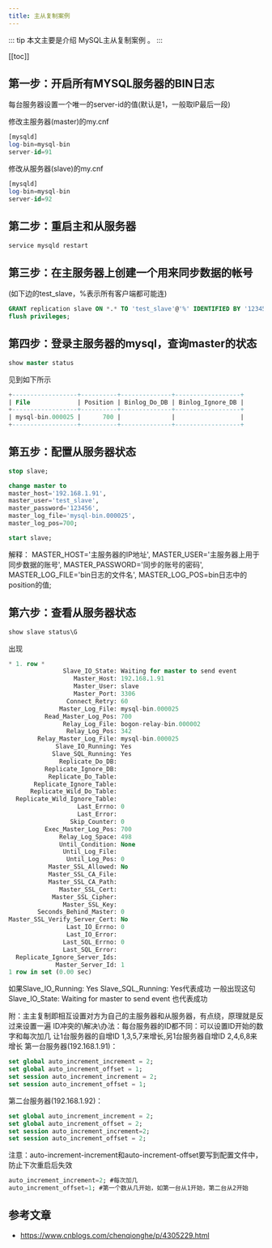 ```yaml
---
title: 主从复制案例
---
```


::: tip
本文主要是介绍 MySQL主从复制案例 。
:::

[[toc]]

## 第一步：开启所有MYSQL服务器的BIN日志
每台服务器设置一个唯一的server-id的值(默认是1，一般取IP最后一段)

修改主服务器(master)的my.cnf

``` sql
[mysqld]
log-bin=mysql-bin
server-id=91
```

修改从服务器(slave)的my.cnf

``` sql
[mysqld]
log-bin=mysql-bin
server-id=92
```

## 第二步：重启主和从服务器

``` sql
service mysqld restart
```

## 第三步：在主服务器上创建一个用来同步数据的帐号

(如下边的test_slave，%表示所有客户端都可能连)

``` sql
GRANT replication slave ON *.* TO 'test_slave'@'%' IDENTIFIED BY '123456';
flush privileges;
```

## 第四步：登录主服务器的mysql，查询master的状态

``` sql
show master status
```

见到如下所示

``` sql
+------------------+----------+--------------+------------------+
| File             | Position | Binlog_Do_DB | Binlog_Ignore_DB |
+------------------+----------+--------------+------------------+
| mysql-bin.000025 |      700 |              |                  | 
+------------------+----------+--------------+------------------+
```

## 第五步：配置从服务器状态



``` sql
stop slave;

change master to
master_host='192.168.1.91',
master_user='test_slave',
master_password='123456',
master_log_file='mysql-bin.000025',
master_log_pos=700;

start slave;
```



解释：
MASTER_HOST='主服务器的IP地址',
MASTER_USER='主服务器上用于同步数据的账号',
MASTER_PASSWORD='同步的账号的密码',
MASTER_LOG_FILE='bin日志的文件名',
MASTER_LOG_POS=bin日志中的position的值;

## 第六步：查看从服务器状态

``` sql
show slave status\G
```

出现



``` sql
* 1. row *
               Slave_IO_State: Waiting for master to send event
                  Master_Host: 192.168.1.91
                  Master_User: slave
                  Master_Port: 3306
                Connect_Retry: 60
              Master_Log_File: mysql-bin.000025
          Read_Master_Log_Pos: 700
               Relay_Log_File: bogon-relay-bin.000002
                Relay_Log_Pos: 342
        Relay_Master_Log_File: mysql-bin.000025
             Slave_IO_Running: Yes
            Slave_SQL_Running: Yes
              Replicate_Do_DB: 
          Replicate_Ignore_DB: 
           Replicate_Do_Table: 
       Replicate_Ignore_Table: 
      Replicate_Wild_Do_Table: 
  Replicate_Wild_Ignore_Table: 
                   Last_Errno: 0
                   Last_Error: 
                 Skip_Counter: 0
          Exec_Master_Log_Pos: 700
              Relay_Log_Space: 498
              Until_Condition: None
               Until_Log_File: 
                Until_Log_Pos: 0
           Master_SSL_Allowed: No
           Master_SSL_CA_File: 
           Master_SSL_CA_Path: 
              Master_SSL_Cert: 
            Master_SSL_Cipher: 
               Master_SSL_Key: 
        Seconds_Behind_Master: 0
Master_SSL_Verify_Server_Cert: No
                Last_IO_Errno: 0
                Last_IO_Error: 
               Last_SQL_Errno: 0
               Last_SQL_Error: 
  Replicate_Ignore_Server_Ids: 
             Master_Server_Id: 1
1 row in set (0.00 sec)
```



如果Slave_IO_Running: Yes Slave_SQL_Running: Yes代表成功
一般出现这句Slave_IO_State: Waiting for master to send event 也代表成功

 

附：主主复制即相互设置对方为自己的主服务器和从服务器，有点绕，原理就是反过来设置一遍
ID冲突的\解决\办法：每台服务器的ID都不同：可以设置ID开始的数字和每次加几
让1台服务器的自增ID 1,3,5,7来增长,另1台服务器自增ID 2,4,6,8来增长
第一台服务器(192.168.1.91)：

``` sql
set global auto_increment_increment = 2;
set global auto_increment_offset = 1;
set session auto_increment_increment = 2;
set session auto_increment_offset = 1; 
```

第二台服务器(192.168.1.92)：

``` sql
set global auto_increment_increment = 2;
set global auto_increment_offset = 2;
set session auto_increment_increment=2;
set session auto_increment_offset = 2; 
```

注意：auto-increment-increment和auto-increment-offset要写到配置文件中，防止下次重启后失效

``` sql
auto_increment_increment=2; #每次加几
auto_increment_offset=1; #第一个数从几开始，如第一台从1开始，第二台从2开始
```



## 参考文章
* https://www.cnblogs.com/chenqionghe/p/4305229.html
